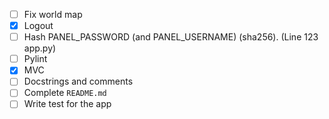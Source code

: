 - [ ] Fix world map
- [x] Logout
- [ ] Hash PANEL_PASSWORD (and PANEL_USERNAME) (sha256). (Line 123 app.py)
- [ ] Pylint
- [x] MVC
- [ ] Docstrings and comments
- [ ] Complete `README.md`
- [ ] Write test for the app
